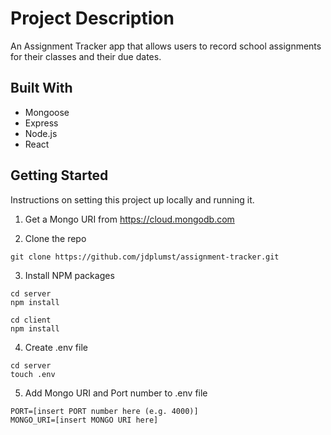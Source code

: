 # Project Description

An Assignment Tracker app that allows users to record school assignments for their classes and their due dates.

## Built With

* Mongoose
* Express
* Node.js
* React

## Getting Started

Instructions on setting this project up locally and running it.

1. Get a Mongo URI from https://cloud.mongodb.com

2. Clone the repo

```
git clone https://github.com/jdplumst/assignment-tracker.git
```

3. Install NPM packages
```
cd server
npm install
```
```
cd client
npm install
```

4. Create .env file

```
cd server
touch .env
```

5. Add Mongo URI and Port number to .env file

```
PORT=[insert PORT number here (e.g. 4000)]
MONGO_URI=[insert MONGO URI here]
